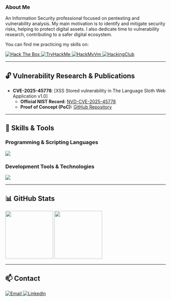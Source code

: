 ### About Me

An Information Security professional focused on pentesting and vulnerability analysis. My main motivation is to identify and mitigate security risks, helping to protect digital assets. I also dedicate time to vulnerability research, contributing to a safer digital ecosystem.

You can find me practicing my skills on:
<p>
  <a href="https://app.hackthebox.com/profile/782262">
    <img src="https://img.shields.io/badge/Hack%20The%20Box-9FEF00?style=for-the-badge&logo=hackthebox&logoColor=black" alt="Hack The Box">
  </a>
  <a href="https://tryhackme.com/p/V01">
    <img src="https://img.shields.io/badge/TryHackMe-88B23E?style=for-the-badge&logo=tryhackme&logoColor=white" alt="TryHackMe">
  </a>
  <a href="https://hackmyvm.eu/profile/?user=V01">
    <img src="https://img.shields.io/badge/HackMyVm-DE3883?style=for-the-badge" alt="HackMyVm">
  </a>
  <a href="https://app.hackingclub.com/profile/user/20057">
    <img src="https://img.shields.io/badge/HackingClub-8E44AD?style=for-the-badge" alt="HackingClub">
  </a>
</p>


---

## 🔓 Vulnerability Research & Publications

- **CVE-2025-45778**: [XSS Stored vulnerability in The Language Sloth Web Application v1.0]
  - **Official NIST Record:** [NVD-CVE-2025-45778](https://nvd.nist.gov/vuln/detail/CVE-2025-45778)
  - **Proof of Concept (PoC):** [GitHub Repository](https://github.com/Smarttfoxx/CVE-2025-45778)

---

## 🚀 Skills & Tools

### Programming & Scripting Languages
<p align="left">
  <a href="https://skillicons.dev">
    <img src="https://skillicons.dev/icons?i=python,c,php,bash,powershell" />
  </a>
</p>

### Development Tools & Technologies
<p align="left">
  <a href="https://skillicons.dev">
    <img src="https://skillicons.dev/icons?i=linux,windows,vim,git,github,docker,obsidian,arduino,mysql,vscode" />
  </a>


---

## 📊 GitHub Stats

<p align="left">
  <img height="150em" src="https://github-readme-stats.vercel.app/api?username=EndlssNightmare&show_icons=true&theme=radical&include_all_commits=true&count_private=true"/>
  <img height="150em" src="https://github-readme-stats.vercel.app/api/top-langs/?username=EndlssNightmare&layout=compact&langs_count=7&theme=radical"/>
</p>

---

## 📫 Contact

<p align="left">
  <a href="mailto:rogerjfmssh@hotmail.com">
    <img src="https://img.shields.io/badge/Email-D14836?style=for-the-badge&logo=gmail&logoColor=white" alt="Email">
  </a>
  <a href="https://www.linkedin.com/in/rogerio-massouh/">
    <img src="https://img.shields.io/badge/LinkedIn-0077B5?style=for-the-badge&logo=linkedin&logoColor=white" alt="LinkedIn">
  </a>
</p>
